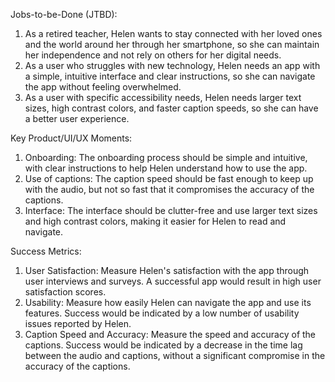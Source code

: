 Jobs-to-be-Done (JTBD):

1. As a retired teacher, Helen wants to stay connected with her loved ones and the world around her through her smartphone, so she can maintain her independence and not rely on others for her digital needs.
2. As a user who struggles with new technology, Helen needs an app with a simple, intuitive interface and clear instructions, so she can navigate the app without feeling overwhelmed.
3. As a user with specific accessibility needs, Helen needs larger text sizes, high contrast colors, and faster caption speeds, so she can have a better user experience.

Key Product/UI/UX Moments:

1. Onboarding: The onboarding process should be simple and intuitive, with clear instructions to help Helen understand how to use the app.
2. Use of captions: The caption speed should be fast enough to keep up with the audio, but not so fast that it compromises the accuracy of the captions.
3. Interface: The interface should be clutter-free and use larger text sizes and high contrast colors, making it easier for Helen to read and navigate.

Success Metrics:

1. User Satisfaction: Measure Helen's satisfaction with the app through user interviews and surveys. A successful app would result in high user satisfaction scores.
2. Usability: Measure how easily Helen can navigate the app and use its features. Success would be indicated by a low number of usability issues reported by Helen.
3. Caption Speed and Accuracy: Measure the speed and accuracy of the captions. Success would be indicated by a decrease in the time lag between the audio and captions, without a significant compromise in the accuracy of the captions.